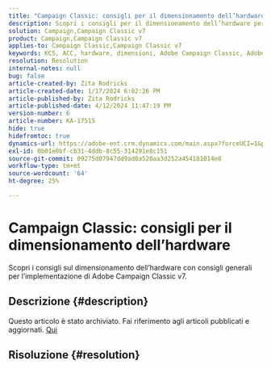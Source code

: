 ```yaml
---
title: "Campaign Classic: consigli per il dimensionamento dell’hardware"
description: Scopri i consigli per il dimensionamento dell’hardware per Adobe Campaign Classic v7.
solution: Campaign,Campaign Classic v7
product: Campaign,Campaign Classic v7
applies-to: Campaign Classic,Campaign Classic v7
keywords: KCS, ACC, hardware, dimensioni, Adobe Campaign Classic, Adobe Campaign Classic v7, consigli, best practice
resolution: Resolution
internal-notes: null
bug: false
article-created-by: Zita Rodricks
article-created-date: 1/17/2024 6:02:26 PM
article-published-by: Zita Rodricks
article-published-date: 4/12/2024 11:47:19 PM
version-number: 6
article-number: KA-17515
hide: true
hidefromtoc: true
dynamics-url: https://adobe-ent.crm.dynamics.com/main.aspx?forceUCI=1&pagetype=entityrecord&etn=knowledgearticle&id=d9e20f8f-62b5-ee11-a569-6045bd006239
exl-id: 0b01e0bf-cb31-4ddb-8c55-314291e8c151
source-git-commit: 09275d07947dd9ad0a520aa3d252a454181014e8
workflow-type: tm+mt
source-wordcount: '64'
ht-degree: 25%

---
```


# Campaign Classic: consigli per il dimensionamento dell’hardware


Scopri i consigli sul dimensionamento dell’hardware con consigli generali per l’implementazione di Adobe Campaign Classic v7.

## Descrizione {#description}

Questo articolo è stato archiviato. Fai riferimento agli articoli pubblicati e aggiornati. [Qui](https://experienceleague.adobe.com/search.html?lang=it#sort=relevancy)

## Risoluzione {#resolution}
